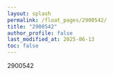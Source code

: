 ```yaml
---
layout: splash
permalink: /float_pages/2900542/
title: "2900542"
author_profile: false
last_modified_at: 2025-06-13
toc: false
---
```

 
2900542
